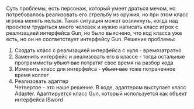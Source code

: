 Суть проблемы, есть персонаж, который умеет драться мечом, но потребовалось реализовать его стрельбу из оружия, но при этом класс игрока менять нельзя. Такая ситуация может возникнуть, когда над проектом трудиться много человек и нужно написать класс игрок с реализацией интерфейса Gun, но было выяснено, что код класса уже есть, но он не соответствует интерфейсу Gun. Решение проблемы:
1) Создать класс с реализацией интерфейса с нуля - времязатратно
2) Заменить интерфейс и реализовать его в классе - тогда остальные программисты ~~убьют вас~~ потратят свое время на разбор кода
3) Изменить класс для интерфейса - ~~убьют вас~~ тоже потраченное время коллег
4) Реализовать адаптер  
Четвертое - это наше решение. В коде, адаптером выступает класс Adapter. Адаптируется класс Gun, который используется как объект интерфейса ISword
